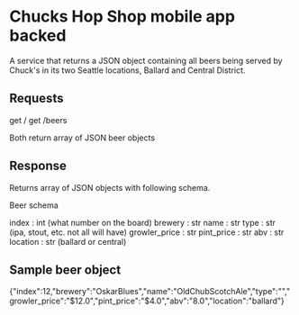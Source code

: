 # Chucks Hop Shop mobile app backed

A service that returns a JSON object containing all beers being served by Chuck's in its two Seattle locations, Ballard and Central District.

## Requests

get /
get /beers

Both return array of JSON beer objects

## Response

Returns array of JSON objects with following schema.

Beer schema

index : int (what number on the board)
brewery : str
name : str 
type : str (ipa, stout, etc. not all will have)
growler_price : str
pint_price : str
abv : str
location : str (ballard or central)

## Sample beer object

{"index":12,"brewery":"OskarBlues","name":"OldChubScotchAle","type":"","growler_price":"$12.0","pint_price":"$4.0","abv":"8.0","location":"ballard"}
